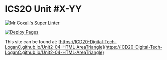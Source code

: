 # ICS2O Unit #X-YY

[![Mr Coxall's Super Linter](https://github.com/ICD20-Digital-Tech-LoganC/Unit2-04-HTML-AreaTriangle/workflows/Mr%20Coxall's%20Super%20Linter/badge.svg)](https://github.com/ICD20-Digital-Tech-LoganC/Unit2-04-HTML-AreaTriangle/actions)

[![Deploy Pages](https://github.com/ICD20-Digital-Tech-LoganC/Unit2-04-HTML-AreaTriangle/workflows/Deploy%20Pages/badge.svg)](https://github.com/ICD20-Digital-Tech-LoganC/Unit2-04-HTML-AreaTriangle/actions)

This site can be found at: [https://ICD20-Digital-Tech-LoganC.github.io/Unit2-04-HTML-AreaTriangle](https://ICD20-Digital-Tech-LoganC.github.io/Unit2-04-HTML-AreaTriangle)
